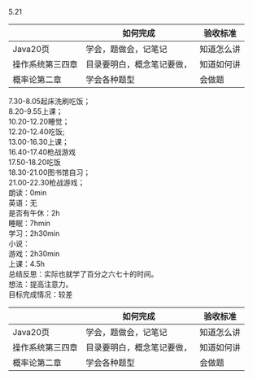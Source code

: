 5.21

| <br /> | 如何完成 | 验收标准 |
| --- | --- | --- |
| Java20页<br /> | 学会，题做会，记笔记<br /> | 知道怎么讲 |
| 操作系统第三四章 | 目录要明白，概念笔记要做， | 知道如何讲 |
| 概率论第二章 | 学会各种题型 | 会做题 |

7.30-8.05起床洗刷吃饭；<br />8.20-9.55上课；<br />10.20-12.20睡觉；<br />12.20-12.40吃饭;<br />13.00-16.30上课；<br />16.40-17.40枪战游戏<br />17.50-18.20吃饭<br />18.30-21.00图书馆自习；<br />21.00-22.30枪战游戏；<br />朗读：0min<br />英语：无<br />是否有午休：2h<br />睡眠：7hmin<br />学习：2h30min<br />小说：<br />游戏：2h30min<br />上课：4.5h<br />总结反思：实际也就学了百分之六七十的时间。<br />想法：提高注意力。<br />目标完成情况：较差

| <br /> | 如何完成 | 验收标准 |
| --- | --- | --- |
| Java20页<br /> | 学会，题做会，记笔记<br /> | 知道怎么讲 |
| 操作系统第三四章 | 目录要明白，概念笔记要做， | 知道如何讲 |
| 概率论第二章 | 学会各种题型 | 会做题 |

